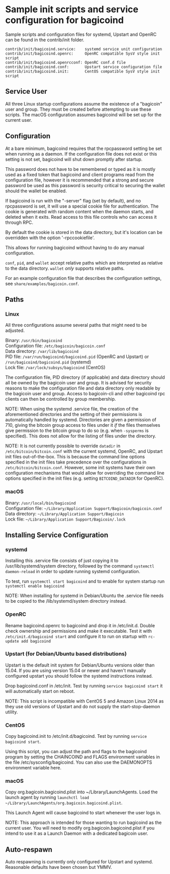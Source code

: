 Sample init scripts and service configuration for bagicoind
==========================================================

Sample scripts and configuration files for systemd, Upstart and OpenRC
can be found in the contrib/init folder.

    contrib/init/bagicoind.service:    systemd service unit configuration
    contrib/init/bagicoind.openrc:     OpenRC compatible SysV style init script
    contrib/init/bagicoind.openrcconf: OpenRC conf.d file
    contrib/init/bagicoind.conf:       Upstart service configuration file
    contrib/init/bagicoind.init:       CentOS compatible SysV style init script

Service User
---------------------------------

All three Linux startup configurations assume the existence of a "bagicoin" user
and group.  They must be created before attempting to use these scripts.
The macOS configuration assumes bagicoind will be set up for the current user.

Configuration
---------------------------------

At a bare minimum, bagicoind requires that the rpcpassword setting be set
when running as a daemon.  If the configuration file does not exist or this
setting is not set, bagicoind will shut down promptly after startup.

This password does not have to be remembered or typed as it is mostly used
as a fixed token that bagicoind and client programs read from the configuration
file, however it is recommended that a strong and secure password be used
as this password is security critical to securing the wallet should the
wallet be enabled.

If bagicoind is run with the "-server" flag (set by default), and no rpcpassword is set,
it will use a special cookie file for authentication. The cookie is generated with random
content when the daemon starts, and deleted when it exits. Read access to this file
controls who can access it through RPC.

By default the cookie is stored in the data directory, but it's location can be overridden
with the option '-rpccookiefile'.

This allows for running bagicoind without having to do any manual configuration.

`conf`, `pid`, and `wallet` accept relative paths which are interpreted as
relative to the data directory. `wallet` *only* supports relative paths.

For an example configuration file that describes the configuration settings,
see `share/examples/bagicoin.conf`.

Paths
---------------------------------

### Linux

All three configurations assume several paths that might need to be adjusted.

Binary:              `/usr/bin/bagicoind`  
Configuration file:  `/etc/bagicoin/bagicoin.conf`  
Data directory:      `/var/lib/bagicoind`  
PID file:            `/var/run/bagicoind/bagicoind.pid` (OpenRC and Upstart) or `/run/bagicoind/bagicoind.pid` (systemd)  
Lock file:           `/var/lock/subsys/bagicoind` (CentOS)  

The configuration file, PID directory (if applicable) and data directory
should all be owned by the bagicoin user and group.  It is advised for security
reasons to make the configuration file and data directory only readable by the
bagicoin user and group.  Access to bagicoin-cli and other bagicoind rpc clients
can then be controlled by group membership.

NOTE: When using the systemd .service file, the creation of the aforementioned
directories and the setting of their permissions is automatically handled by
systemd. Directories are given a permission of 710, giving the bitcoin group
access to files under it _if_ the files themselves give permission to the
bitcoin group to do so (e.g. when `-sysperms` is specified). This does not allow
for the listing of files under the directory.

NOTE: It is not currently possible to override `datadir` in
`/etc/bitcoin/bitcoin.conf` with the current systemd, OpenRC, and Upstart init
files out-of-the-box. This is because the command line options specified in the
init files take precedence over the configurations in
`/etc/bitcoin/bitcoin.conf`. However, some init systems have their own
configuration mechanisms that would allow for overriding the command line
options specified in the init files (e.g. setting `BITCOIND_DATADIR` for
OpenRC).

### macOS

Binary:              `/usr/local/bin/bagicoind`  
Configuration file:  `~/Library/Application Support/Bagicoin/bagicoin.conf`  
Data directory:      `~/Library/Application Support/Bagicoin`  
Lock file:           `~/Library/Application Support/Bagicoin/.lock`  

Installing Service Configuration
-----------------------------------

### systemd

Installing this .service file consists of just copying it to
/usr/lib/systemd/system directory, followed by the command
`systemctl daemon-reload` in order to update running systemd configuration.

To test, run `systemctl start bagicoind` and to enable for system startup run
`systemctl enable bagicoind`

NOTE: When installing for systemd in Debian/Ubuntu the .service file needs to be copied to the /lib/systemd/system directory instead.

### OpenRC

Rename bagicoind.openrc to bagicoind and drop it in /etc/init.d.  Double
check ownership and permissions and make it executable.  Test it with
`/etc/init.d/bagicoind start` and configure it to run on startup with
`rc-update add bagicoind`

### Upstart (for Debian/Ubuntu based distributions)


Upstart is the default init system for Debian/Ubuntu versions older than 15.04. If you are using version 15.04 or newer and haven't manually configured upstart you should follow the systemd instructions instead.

Drop bagicoind.conf in /etc/init.  Test by running `service bagicoind start`
it will automatically start on reboot.

NOTE: This script is incompatible with CentOS 5 and Amazon Linux 2014 as they
use old versions of Upstart and do not supply the start-stop-daemon utility.

### CentOS

Copy bagicoind.init to /etc/init.d/bagicoind. Test by running `service bagicoind start`.

Using this script, you can adjust the path and flags to the bagicoind program by
setting the CHAINCOIND and FLAGS environment variables in the file
/etc/sysconfig/bagicoind. You can also use the DAEMONOPTS environment variable here.

### macOS

Copy org.bagicoin.bagicoind.plist into ~/Library/LaunchAgents. Load the launch agent by
running `launchctl load ~/Library/LaunchAgents/org.bagicoin.bagicoind.plist`.

This Launch Agent will cause bagicoind to start whenever the user logs in.

NOTE: This approach is intended for those wanting to run bagicoind as the current user.
You will need to modify org.bagicoin.bagicoind.plist if you intend to use it as a
Launch Daemon with a dedicated bagicoin user.

Auto-respawn
-----------------------------------

Auto respawning is currently only configured for Upstart and systemd.
Reasonable defaults have been chosen but YMMV.
